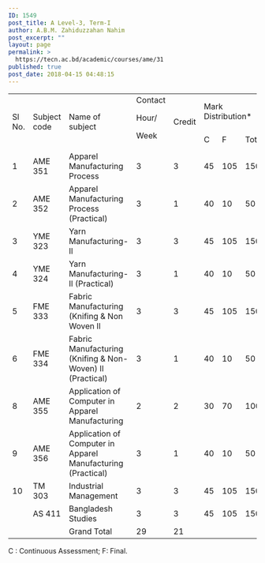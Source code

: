 ```yaml
---
ID: 1549
post_title: A Level-3, Term-I
author: A.B.M. Zahiduzzahan Nahim
post_excerpt: ""
layout: page
permalink: >
  https://tecn.ac.bd/academic/courses/ame/31
published: true
post_date: 2018-04-15 04:48:15
---
```

<table width="640">
<tbody>
<tr>
<td rowspan="2" width="34">Sl No.</td>
<td rowspan="2" width="81">Subject code</td>
<td rowspan="2" width="206">Name of subject</td>
<td rowspan="2" width="64">Contact

Hour/

Week</td>
<td rowspan="2" width="63">Credit</td>
<td colspan="3" width="192">Mark Distribution*</td>
</tr>
<tr>
<td width="64">C</td>
<td width="64">F</td>
<td width="64">Total</td>
</tr>
<tr>
<td width="34">1</td>
<td width="81">AME 351</td>
<td width="206">Apparel Manufacturing Process</td>
<td width="64">3</td>
<td width="63">3</td>
<td width="64">45</td>
<td width="64">105</td>
<td width="64">150</td>
</tr>
<tr>
<td width="34">2</td>
<td width="81">AME 352</td>
<td width="206">Apparel Manufacturing Process (Practical)</td>
<td width="64">3</td>
<td width="63">1</td>
<td width="64">40</td>
<td width="64">10</td>
<td width="64">50</td>
</tr>
<tr>
<td width="34">3</td>
<td width="81">YME 323</td>
<td width="206">Yarn Manufacturing-Il</td>
<td width="64">3</td>
<td width="63">3</td>
<td width="64">45</td>
<td width="64">105</td>
<td width="64">150</td>
</tr>
<tr>
<td width="34">4</td>
<td width="81">YME 324</td>
<td width="206">Yarn Manufacturing-Il (Practical)</td>
<td width="64">3</td>
<td width="63">1</td>
<td width="64">40</td>
<td width="64">10</td>
<td width="64">50</td>
</tr>
<tr>
<td width="34">5</td>
<td width="81">FME 333</td>
<td width="206">Fabric Manufacturing (Knifing &amp; Non Woven II</td>
<td width="64">3</td>
<td width="63">3</td>
<td width="64">45</td>
<td width="64">105</td>
<td width="64">150</td>
</tr>
<tr>
<td width="34">6</td>
<td width="81">FME 334</td>
<td width="206">Fabric Manufacturing (Knifing &amp; Non-Woven) II (Practical)</td>
<td width="64">3</td>
<td width="63">1</td>
<td width="64">40</td>
<td width="64">10</td>
<td width="64">50</td>
</tr>
<tr>
<td width="34">8</td>
<td width="81">AME 355</td>
<td width="206">Application of Computer in Apparel Manufacturing</td>
<td width="64">2</td>
<td width="63">2</td>
<td width="64">30</td>
<td width="64">70</td>
<td width="64">100</td>
</tr>
<tr>
<td width="34">9</td>
<td width="81">AME 356</td>
<td width="206">Application of Computer in Apparel Manufacturing (Practical)</td>
<td width="64">3</td>
<td width="63">1</td>
<td width="64">40</td>
<td width="64">10</td>
<td width="64">50</td>
</tr>
<tr>
<td width="34">10</td>
<td width="81">TM 303</td>
<td width="206">Industrial Management</td>
<td width="64">3</td>
<td width="63">3</td>
<td width="64">45</td>
<td width="64">105</td>
<td width="64">150</td>
</tr>
<tr>
<td width="34"></td>
<td width="81">AS 411</td>
<td width="206">Bangladesh Studies</td>
<td width="64">3</td>
<td width="63">3</td>
<td width="64">45</td>
<td width="64">105</td>
<td width="64">150</td>
</tr>
<tr>
<td width="34"></td>
<td width="81"></td>
<td width="206">Grand Total</td>
<td width="64">29</td>
<td width="63">21</td>
<td width="64"></td>
<td width="64"></td>
<td width="64"></td>
</tr>
</tbody>
</table>
C : Continuous Assessment; F: Final.